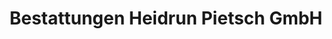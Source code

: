 ---
title: "Bestattungen Heidrun Pietsch GmbH"
url: /neuenkirchen/bestattungen-heidrun-pietsch-gmbh/
shop: Bestattungen
---